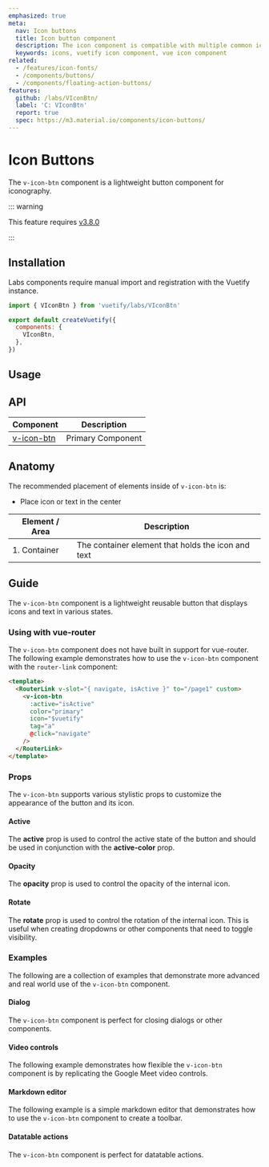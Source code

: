 ```yaml
---
emphasized: true
meta:
  nav: Icon buttons
  title: Icon button component
  description: The icon component is compatible with multiple common icon fonts such as Material Design Icons, Font Awesome and more.
  keywords: icons, vuetify icon component, vue icon component
related:
  - /features/icon-fonts/
  - /components/buttons/
  - /components/floating-action-buttons/
features:
  github: /labs/VIconBtn/
  label: 'C: VIconBtn'
  report: true
  spec: https://m3.material.io/components/icon-buttons/
---
```


# Icon Buttons

The `v-icon-btn` component is a lightweight button component for iconography.

<PageFeatures />

::: warning

This feature requires [v3.8.0](/getting-started/release-notes/?version=v3.8.0)

:::

## Installation

Labs components require manual import and registration with the Vuetify instance.

```js { resource="src/plugins/vuetify.js" }
import { VIconBtn } from 'vuetify/labs/VIconBtn'

export default createVuetify({
  components: {
    VIconBtn,
  },
})
```

## Usage

<ExamplesUsage name="v-icon-btn" />

<PromotedEntry />

## API

| Component | Description |
| - | - |
| [v-icon-btn](/api/v-icon-btn/) | Primary Component |

<ApiInline hide-links />

## Anatomy

The recommended placement of elements inside of `v-icon-btn` is:

* Place icon or text in the center

| Element / Area | Description |
| - | - |
| 1. Container | The container element that holds the icon and text |

## Guide

The `v-icon-btn` component is a lightweight reusable button that displays icons and text in various states.

### Using with vue-router

The `v-icon-btn` component does not have built in support for vue-router. The following example demonstrates how to use the `v-icon-btn` component with the `router-link` component:

```html
<template>
  <RouterLink v-slot="{ navigate, isActive }" to="/page1" custom>
    <v-icon-btn
      :active="isActive"
      color="primary"
      icon="$vuetify"
      tag="a"
      @click="navigate"
    />
  </RouterLink>
</template>
```

### Props

The `v-icon-btn` supports various stylistic props to customize the appearance of the button and its icon.

#### Active

The **active** prop is used to control the active state of the button and should be used in conjunction with the **active-color** prop.

<ExamplesExample file="v-icon-btn/prop-active" />

#### Opacity

The **opacity** prop is used to control the opacity of the internal icon.

<ExamplesExample file="v-icon-btn/prop-opacity" />

#### Rotate

The **rotate** prop is used to control the rotation of the internal icon. This is useful when creating dropdowns or other components that need to toggle visibility.

<ExamplesExample file="v-icon-btn/prop-rotate" />

### Examples

The following are a collection of examples that demonstrate more advanced and real world use of the `v-icon-btn` component.

#### Dialog

The `v-icon-btn` component is perfect for closing dialogs or other components.

<ExamplesExample file="v-icon-btn/misc-dialog" />

#### Video controls

The following example demonstrates how flexible the `v-icon-btn` component is by replicating the Google Meet video controls.

<ExamplesExample file="v-icon-btn/misc-video-controls" />

#### Markdown editor

The following example is a simple markdown editor that demonstrates how to use the `v-icon-btn` component to create a toolbar.

<ExamplesExample file="v-icon-btn/misc-markdown-editor" />

#### Datatable actions

The `v-icon-btn` component is perfect for datatable actions.

<ExamplesExample file="v-icon-btn/misc-table-actions" />
